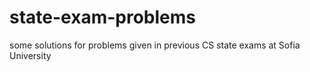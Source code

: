 # state-exam-problems
some solutions for problems given in previous CS state exams at Sofia University
